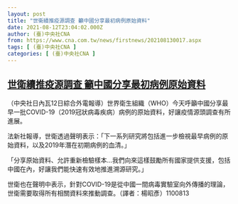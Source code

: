 ```yaml
---
layout: post
title: "世衛續推疫源調查 籲中國分享最初病例原始資料"
date: 2021-08-12T23:04:02.000Z
author: (臺)中央社CNA
from: https://www.cna.com.tw/news/firstnews/202108130017.aspx
tags: [ (臺)中央社CNA ]
categories: [ (臺)中央社CNA ]
---
```

<!--1628809442000-->
[世衛續推疫源調查 籲中國分享最初病例原始資料](https://www.cna.com.tw/news/firstnews/202108130017.aspx)
------

<div>
<div></div><div class="paragraph"><p>（中央社日內瓦12日綜合外電報導）世界衛生組織（WHO）今天呼籲中國分享最早一批COVID-19（2019冠狀病毒疾病）病例的原始資料，好讓疫情源頭調查有所進展。</p><p>法新社報導，世衛透過聲明表示：「下一系列研究將包括進一步檢視最早病例的原始資料，以及2019年潛在初期病例的血清。」</p><p>「分享原始資料、允許重新檢驗樣本…我們向來這樣鼓勵所有國家提供支援，包括中國在內，好讓我們能快速有效地推進溯源研究。」</p><p>世衛也在聲明中表示，針對COVID-19是從中國一間病毒實驗室向外傳播的理論，世衛需要取得所有相關資料來推動調查。（譯者：楊昭彥）1100813</p></div>
</div>
